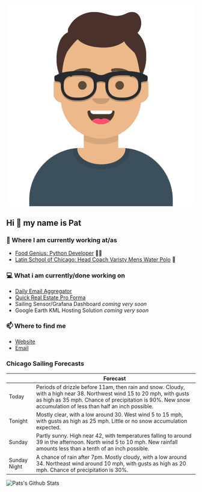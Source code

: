 [![Social banner for p-j-falconer](https://raw.githubusercontent.com/P-J-FALCONER/P-J-FALCONER/master/assets/avataaars.svg)](https://patfalconer.com/)
## Hi :wave: my name is Pat

### 💼 Where I am currently working at/as
- [Food Genius: Python Developer](https://getfoodgenius.com/) 🍔🐍
- [Latin School of Chicago: Head Coach Varisty Mens Water Polo](https://www.latinschool.org/) 🤽


### 💻 What i am currently/done working on
 - [Daily Email Aggregator](https://github.com/P-J-FALCONER/dott_daily_mail)
 - [Quick Real Estate Pro Forma](https://github.com/P-J-FALCONER/henry)
 - Sailing Sensor/Grafana Dashboard *coming very soon*
 - Google Earth KML Hosting Solution *coming very soon*

### 📫 Where to find me
 - [Website](https://patfalconer.com/)
 - [Email](mailto:patrick.j.falconer@gmail.com)


### Chicago Sailing Forecasts
|   | Forecast  |
|---|---|
| Today | Periods of drizzle before 11am, then rain and snow. Cloudy, with a high near 38. Northwest wind 15 to 20 mph, with gusts as high as 35 mph. Chance of precipitation is 90%. New snow accumulation of less than half an inch possible. |
| Tonight | Mostly clear, with a low around 30. West wind 5 to 15 mph, with gusts as high as 25 mph. Little or no snow accumulation expected. |
| Sunday | Partly sunny. High near 42, with temperatures falling to around 39 in the afternoon. North wind 5 to 10 mph. New rainfall amounts less than a tenth of an inch possible. |
| Sunday Night | A chance of rain after 7pm. Mostly cloudy, with a low around 34. Northeast wind around 10 mph, with gusts as high as 20 mph. Chance of precipitation is 30%. |

![Pats's Github Stats](https://github-readme-stats.vercel.app/api?username=p-j-falconer&show_icons=true&theme=radical)
